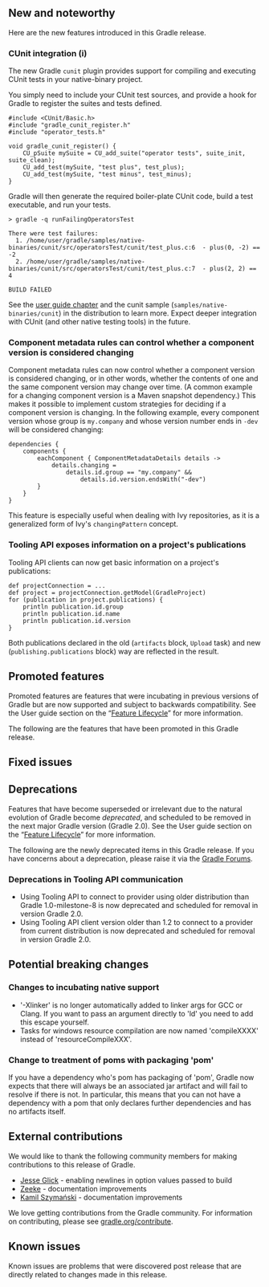 ## New and noteworthy

Here are the new features introduced in this Gradle release.

### CUnit integration (i)

The new Gradle `cunit` plugin provides support for compiling and executing CUnit tests in your native-binary project.

You simply need to include your CUnit test sources, and provide a hook for Gradle to register the suites and tests defined.

    #include <CUnit/Basic.h>
    #include "gradle_cunit_register.h"
    #include "operator_tests.h"

    void gradle_cunit_register() {
        CU_pSuite mySuite = CU_add_suite("operator tests", suite_init, suite_clean);
        CU_add_test(mySuite, "test plus", test_plus);
        CU_add_test(mySuite, "test minus", test_minus);
    }

Gradle will then generate the required boiler-plate CUnit code, build a test executable, and run your tests.

    > gradle -q runFailingOperatorsTest

    There were test failures:
      1. /home/user/gradle/samples/native-binaries/cunit/src/operatorsTest/cunit/test_plus.c:6  - plus(0, -2) == -2
      2. /home/user/gradle/samples/native-binaries/cunit/src/operatorsTest/cunit/test_plus.c:7  - plus(2, 2) == 4

    BUILD FAILED


See the [user guide chapter](docs/userguide/nativeBinaries.html#native_binaries:cunit) and the cunit sample (`samples/native-binaries/cunit`)
in the distribution to learn more. Expect deeper integration with CUnit (and other native testing tools) in the future.

### Component metadata rules can control whether a component version is considered changing

Component metadata rules can now control whether a component version is considered changing, or in other words, whether the contents
of one and the same component version may change over time. (A common example for a changing component version is a Maven snapshot dependency.)
This makes it possible to implement custom strategies for deciding if a component version is changing. In the following example, every
component version whose group is `my.company` and whose version number ends in `-dev` will be considered changing:

    dependencies {
        components {
            eachComponent { ComponentMetadataDetails details ->
                details.changing =
                    details.id.group == "my.company" &&
                        details.id.version.endsWith("-dev")
            }
        }
    }

This feature is especially useful when dealing with Ivy repositories, as it is a generalized form of Ivy's `changingPattern` concept.

### Tooling API exposes information on a project's publications

Tooling API clients can now get basic information on a project's publications:

    def projectConnection = ...
    def project = projectConnection.getModel(GradleProject)
    for (publication in project.publications) {
        println publication.id.group
        println publication.id.name
        println publication.id.version
    }

Both publications declared in the old (`artifacts` block, `Upload` task) and new (`publishing.publications` block) way are reflected in the result.

## Promoted features

Promoted features are features that were incubating in previous versions of Gradle but are now supported and subject to backwards compatibility.
See the User guide section on the “[Feature Lifecycle](userguide/feature_lifecycle.html)” for more information.

The following are the features that have been promoted in this Gradle release.

<!--
### Example promoted
-->

## Fixed issues

## Deprecations

Features that have become superseded or irrelevant due to the natural evolution of Gradle become *deprecated*, and scheduled to be removed
in the next major Gradle version (Gradle 2.0). See the User guide section on the “[Feature Lifecycle](userguide/feature_lifecycle.html)” for more information.

The following are the newly deprecated items in this Gradle release. If you have concerns about a deprecation, please raise it via the [Gradle Forums](http://forums.gradle.org).

### Deprecations in Tooling API communication

* Using Tooling API to connect to provider using older distribution than Gradle 1.0-milestone-8 is now deprecated and scheduled for removal in version Gradle 2.0.
* Using Tooling API client version older than 1.2 to connect to a provider from current distribution is now deprecated and scheduled for removal in version Gradle 2.0.
<!--
### Example deprecation
-->

## Potential breaking changes

### Changes to incubating native support

* '-Xlinker' is no longer automatically added to linker args for GCC or Clang. If you want to pass an argument directly to 'ld' you need to add this escape yourself.
* Tasks for windows resource compilation are now named 'compileXXXX' instead of 'resourceCompileXXX'.

### Change to treatment of poms with packaging 'pom'

If you have a dependency who's pom has packaging of 'pom', Gradle now expects that there will always be an associated jar artifact and will fail to resolve if there is not.
In particular, this means that you can not have a dependency with a pom that only declares further dependencies and has no artifacts itself.

## External contributions

We would like to thank the following community members for making contributions to this release of Gradle.

* [Jesse Glick](https://github.com/jglick) - enabling newlines in option values passed to build
* [Zeeke](https://github.com/zeeke) - documentation improvements
* [Kamil Szymański](https://github.com/kamilszymanski) - documentation improvements

We love getting contributions from the Gradle community. For information on contributing, please see [gradle.org/contribute](http://gradle.org/contribute).

## Known issues

Known issues are problems that were discovered post release that are directly related to changes made in this release.

